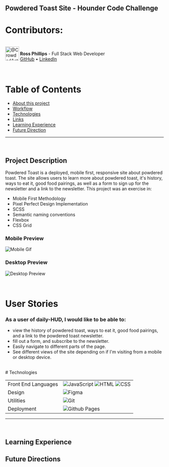 ## Powdered Toast Site - Hounder Code Challenge

# Contributors:

<br />
<img  align="left" class="avatar avatar-user" src="https://avatars.githubusercontent.com/u/65795477?v=4" width="44" height="44" alt="@CrowdedAstronaut">

**Ross Phillips** - Full Stack Web Developer<br>
[GitHub](https://github.com/CrowdedAstronaut) • [LinkedIn](https://www.linkedin.com/in/johnrossphillips/)

<br />

# Table of Contents

- [About this project](#about)
- [Workflow](#userstories)
- [Technologies](#technologies)
- [Links](#links)
- [Learning Experience](#learning)
- [Future Direction](#future)

<hr />
<br />


## Project Description <a name="about"></a>

Powdered Toast is a deployed, mobile first, responsive site about powdered toast. The site allows users to learn more about powdered toast, it's history, ways to eat it, good food pairings, as well as a form to sign up for the newsletter and a link to the newsletter. This project was an exercise in:

- Mobile First Methodology
- Pixel Perfect Design Implementation
- SCSS
- Semantic naming conventions
- Flexbox
- CSS Grid



### Mobile Preview

![Mobile Gif]()

### Desktop Preview

![Desktop Preview]()

</br>

# User Stories <a name="userstories"></a>

### As a user of daily-HUD, I would like to be able to:

- view the history of powdered toast, ways to eat it, good food pairings, and a link to the powdered toast newsletter.
- fill out a form, and subscribe to the newsletter.
- Easily navigate to different parts of the page.
- See different views of the site depending on if I'm visiting from a mobile or desktop device.

</br>
# Technologies <a name="technologies"></a>

<table>
  <tbody>
    <tr>
      <td>Front End Languages</td>
      <td>
        <img alt="JavaScript" src="https://img.shields.io/badge/javascript%20-%23323330.svg?&style=for-the-badge&logo=javascript&logoColor=%23F7DF1E" />
        <img alt="HTML" src="https://img.shields.io/badge/html5%20-%23E34F26.svg?&style=for-the-badge&logo=html5&logoColor=white" />
        <img alt="CSS" src="https://img.shields.io/badge/css3%20-%231572B6.svg?&style=for-the-badge&logo=css3&logoColor=white" />
      </td>
    </tr>
      <td>Design</td>
      <td>
        <img alt="Figma" src="https://img.shields.io/badge/Figma-F24E1E?style=for-the-badge&logo=figma&logoColor=white" />
      </td>
    </tr>
    <tr>
      <td>Utilities</td>
      <td>
        <img alt="Git" src="https://img.shields.io/badge/Git-F05032?style=for-the-badge&logo=git&logoColor=white" />
      </td>
    </tr>
    <tr>
      <td>Deployment</td>
      <td>
          <img alt="Github Pages" src="https://img.shields.io/badge/github-100000?style=for-the-badge&logo=github&logoColor=white"/>
      </td>
    </tr>
  </tbody>
</table>

<hr />
<br />


## Learning Experience <a name="leaarning"></a>

## Future Directions <a name="future"></a>
